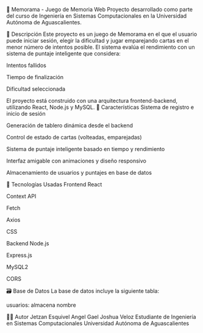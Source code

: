 🧠 Memorama - Juego de Memoria Web
Proyecto desarrollado como parte del curso de Ingeniería en Sistemas Computacionales en la Universidad Autónoma de Aguascalientes.

🎯 Descripción
Este proyecto es un juego de Memorama en el que el usuario puede iniciar sesión, elegir la dificultad y jugar emparejando cartas en el menor número de intentos posible. El sistema evalúa el rendimiento con un sistema de puntaje inteligente que considera:

Intentos fallidos

Tiempo de finalización

Dificultad seleccionada

El proyecto está construido con una arquitectura frontend-backend, utilizando React, Node.js y MySQL.
🧩 Características
Sistema de registro e inicio de sesión

Generación de tablero dinámica desde el backend

Control de estado de cartas (volteadas, emparejadas)

Sistema de puntaje inteligente basado en tiempo y rendimiento

Interfaz amigable con animaciones y diseño responsivo

Almacenamiento de usuarios y puntajes en base de datos

🧪 Tecnologías Usadas
Frontend
React

Context API

Fetch

Axios

CSS 

Backend
Node.js

Express.js

MySQL2

CORS

🗃️ Base de Datos
La base de datos incluye la siguiente tabla:

usuarios: almacena nombre

👨‍💻 Autor
Jetzan Esquivel
Angel Gael 
Joshua Veloz
Estudiante de Ingeniería en Sistemas Computacionales
Universidad Autónoma de Aguascalientes

